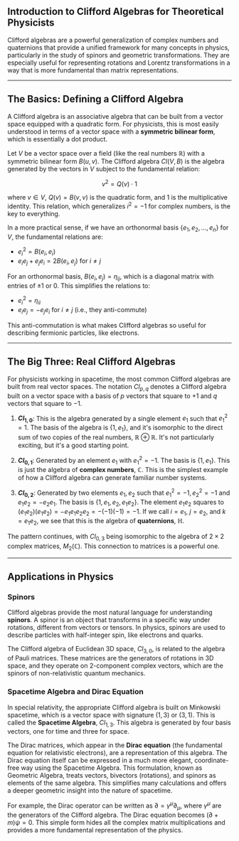 ## Introduction to Clifford Algebras for Theoretical Physicists

Clifford algebras are a powerful generalization of complex numbers and quaternions that provide a unified framework for many concepts in physics, particularly in the study of spinors and geometric transformations. They are especially useful for representing rotations and Lorentz transformations in a way that is more fundamental than matrix representations.

---

## The Basics: Defining a Clifford Algebra

A Clifford algebra is an associative algebra that can be built from a vector space equipped with a quadratic form. For physicists, this is most easily understood in terms of a vector space with a **symmetric bilinear form**, which is essentially a dot product.

Let $V$ be a vector space over a field (like the real numbers $\mathbb{R}$) with a symmetric bilinear form $B(u, v)$. The Clifford algebra $Cl(V, B)$ is the algebra generated by the vectors in $V$ subject to the fundamental relation:

$$v^2 = Q(v) \cdot 1$$

where $v \in V$, $Q(v) = B(v, v)$ is the quadratic form, and $1$ is the multiplicative identity. This relation, which generalizes $i^2 = -1$ for complex numbers, is the key to everything.

In a more practical sense, if we have an orthonormal basis $\{e_1, e_2, \dots, e_n\}$ for $V$, the fundamental relations are:

* $e_i^2 = B(e_i, e_i)$
* $e_i e_j + e_j e_i = 2 B(e_i, e_j)$ for $i \neq j$

For an orthonormal basis, $B(e_i, e_j) = \eta_{ij}$, which is a diagonal matrix with entries of $\pm 1$ or $0$. This simplifies the relations to:

* $e_i^2 = \eta_{ii}$
* $e_i e_j = -e_j e_i$ for $i \neq j$ (i.e., they anti-commute)

This anti-commutation is what makes Clifford algebras so useful for describing fermionic particles, like electrons.

---

## The Big Three: Real Clifford Algebras

For physicists working in spacetime, the most common Clifford algebras are built from real vector spaces. The notation $Cl_{p,q}$ denotes a Clifford algebra built on a vector space with a basis of $p$ vectors that square to $+1$ and $q$ vectors that square to $-1$.

1.  **$Cl_{1,0}$**: This is the algebra generated by a single element $e_1$ such that $e_1^2 = 1$. The basis of the algebra is $\{1, e_1\}$, and it's isomorphic to the direct sum of two copies of the real numbers, $\mathbb{R} \oplus \mathbb{R}$. It's not particularly exciting, but it's a good starting point.

2.  **$Cl_{0,1}$**: Generated by an element $e_1$ with $e_1^2 = -1$. The basis is $\{1, e_1\}$. This is just the algebra of **complex numbers**, $\mathbb{C}$. This is the simplest example of how a Clifford algebra can generate familiar number systems.

3.  **$Cl_{0,2}$**: Generated by two elements $e_1, e_2$ such that $e_1^2 = -1, e_2^2 = -1$ and $e_1 e_2 = -e_2 e_1$. The basis is $\{1, e_1, e_2, e_1 e_2\}$. The element $e_1 e_2$ squares to $(e_1 e_2)(e_1 e_2) = -e_1 e_1 e_2 e_2 = -(-1)(-1) = -1$. If we call $i = e_1$, $j = e_2$, and $k = e_1 e_2$, we see that this is the algebra of **quaternions**, $\mathbb{H}$.

The pattern continues, with $Cl_{0,3}$ being isomorphic to the algebra of $2 \times 2$ complex matrices, $M_2(\mathbb{C})$. This connection to matrices is a powerful one.

---

## Applications in Physics

### Spinors

Clifford algebras provide the most natural language for understanding **spinors**. A spinor is an object that transforms in a specific way under rotations, different from vectors or tensors. In physics, spinors are used to describe particles with half-integer spin, like electrons and quarks.

The Clifford algebra of Euclidean 3D space, $Cl_{3,0}$, is related to the algebra of Pauli matrices. These matrices are the generators of rotations in 3D space, and they operate on 2-component complex vectors, which are the spinors of non-relativistic quantum mechanics.

### Spacetime Algebra and Dirac Equation

In special relativity, the appropriate Clifford algebra is built on Minkowski spacetime, which is a vector space with signature $(1, 3)$ or $(3, 1)$. This is called the **Spacetime Algebra**, $Cl_{1,3}$. This algebra is generated by four basis vectors, one for time and three for space.

The Dirac matrices, which appear in the **Dirac equation** (the fundamental equation for relativistic electrons), are a representation of this algebra. The Dirac equation itself can be expressed in a much more elegant, coordinate-free way using the Spacetime Algebra. This formulation, known as Geometric Algebra, treats vectors, bivectors (rotations), and spinors as elements of the same algebra. This simplifies many calculations and offers a deeper geometric insight into the nature of spacetime.

For example, the Dirac operator can be written as $\partial = \gamma^\mu \partial_\mu$, where $\gamma^\mu$ are the generators of the Clifford algebra. The Dirac equation becomes $(\partial + m) \psi = 0$. This simple form hides all the complex matrix multiplications and provides a more fundamental representation of the physics.